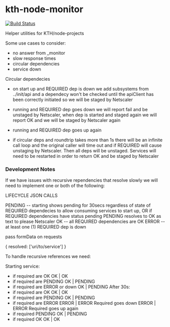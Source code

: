 # kth-node-monitor
[![Build Status](https://travis-ci.org/jhsware/kth-node-monitor.svg?branch=master)](https://travis-ci.org/jhsware/kth-node-monitor)

Helper utilities for KTH/node-projects

Some use cases to consider:

- no answer from _monitor
- slow response times
- circular dependencies
- service down

Circular dependecies
- on start up and REQUIRED dep is down
    we add subsystems from ../init/api and a dependecy won't be checked
    until the apiClient has been correctly initiated so we will be staged
    by Netscaler

- running and REQUIRED dep goes down
    we will report fail and be unstaged by Netscaler, when dep is started and
    staged again we will report OK and we will be staged by Netscaler again

- running and REQUIRED dep goes up again

- if circular deps and roundtrip takes more than 1s
    there will be an infinite call loop and the original caller will time out
    and if REQUIRED will cause unstaging by Netscaler. Then all deps will be unstaged. 
    Services will need to be restarted in order to return OK and be staged by Netscaler


### Development Notes ###

If we have issues with recursive rependencies that resolve slowly we will need to implement one or both of the following: 

LIFECYCLE JSON CALLS

PENDING -- starting shows pending for 30secs regardless of state of REQUIRED dependecies 
    to allow consuming services to start up, OR if REQUIRED dependencies have status pending
    PENDING resolves to OK as text to please Netscaler
OK -- all REQUIRED dependencies are OK
ERROR -- at least one (1) REQUIRED dep is down

pass formData on requests

{
    resolved: ['uri/to/service']
}

To handle recursive references we need:

Starting service:
- if required are OK             OK | OK
- if required are PENDING        OK | PENDING
- if required are ERROR or down  OK | PENDING
After 30s:
- if required are OK             OK | OK
- if required are PENDING        OK | PENDING
- if required are ERROR       ERROR | ERROR
Required goes down            ERROR | ERROR
Required goes up again
- if required PENDING            OK | PENDING
- if required OK                 OK | OK
